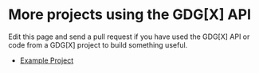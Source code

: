 # More projects using the GDG[X] API

Edit this page and send a pull request if you have used the GDG[X] API or code from a GDG[X] project to build something useful.

* [Example Project](https://hub.gdgx.io)
